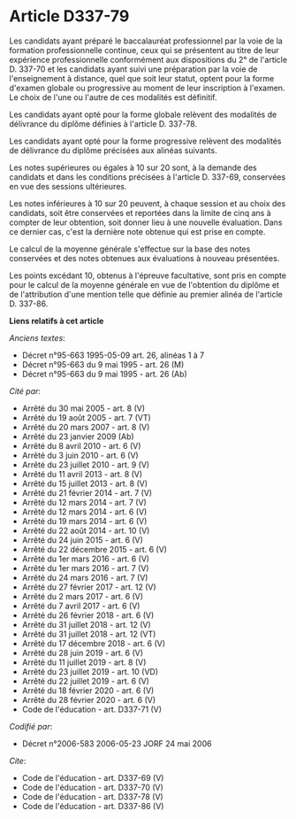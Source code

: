 # Article D337-79

Les candidats ayant préparé le baccalauréat professionnel par la voie de la formation professionnelle continue, ceux qui se
présentent au titre de leur expérience professionnelle conformément aux dispositions du 2° de l'article D. 337-70 et les
candidats ayant suivi une préparation par la voie de l'enseignement à distance, quel que soit leur statut, optent pour la
forme d'examen globale ou progressive au moment de leur inscription à l'examen. Le choix de l'une ou l'autre de ces modalités
est définitif.

Les candidats ayant opté pour la forme globale relèvent des modalités de délivrance du diplôme définies à l'article D.
337-78.

Les candidats ayant opté pour la forme progressive relèvent des modalités de délivrance du diplôme précisées aux alinéas
suivants.

Les notes supérieures ou égales à 10 sur 20 sont, à la demande des candidats et dans les conditions précisées à l'article D.
337-69, conservées en vue des sessions ultérieures.

Les notes inférieures à 10 sur 20 peuvent, à chaque session et au choix des candidats, soit être conservées et reportées dans
la limite de cinq ans à compter de leur obtention, soit donner lieu à une nouvelle évaluation. Dans ce dernier cas, c'est la
dernière note obtenue qui est prise en compte.

Le calcul de la moyenne générale s'effectue sur la base des notes conservées et des notes obtenues aux évaluations à nouveau
présentées.

Les points excédant 10, obtenus à l'épreuve facultative, sont pris en compte pour le calcul de la moyenne générale en vue de
l'obtention du diplôme et de l'attribution d'une mention telle que définie au premier alinéa de l'article D. 337-86.

**Liens relatifs à cet article**

_Anciens textes_:

  - Décret n°95-663 1995-05-09 art. 26, alinéas 1 à 7
  - Décret n°95-663 du 9 mai 1995 - art. 26 (M)
  - Décret n°95-663 du 9 mai 1995 - art. 26 (Ab)

_Cité par_:

  - Arrêté du 30 mai 2005 - art. 8 (V)
  - Arrêté du 19 août 2005 - art. 7 (VT)
  - Arrêté du 20 mars 2007 - art. 8 (V)
  - Arrêté du 23 janvier 2009 (Ab)
  - Arrêté du 8 avril 2010 - art. 6 (V)
  - Arrêté du 3 juin 2010 - art. 6 (V)
  - Arrêté du 23 juillet 2010 - art. 9 (V)
  - Arrêté du 11 avril 2013 - art. 8 (V)
  - Arrêté du 15 juillet 2013 - art. 8 (V)
  - Arrêté du 21 février 2014 - art. 7 (V)
  - Arrêté du 12 mars 2014 - art. 7 (V)
  - Arrêté du 12 mars 2014 - art. 6 (V)
  - Arrêté du 19 mars 2014 - art. 6 (V)
  - Arrêté du 22 août 2014 - art. 10 (V)
  - Arrêté du 24 juin 2015 - art. 6 (V)
  - Arrêté du 22 décembre 2015 - art. 6 (V)
  - Arrêté du 1er mars 2016 - art. 6 (V)
  - Arrêté du 1er mars 2016 - art. 7 (V)
  - Arrêté du 24 mars 2016 - art. 7 (V)
  - Arrêté du 27 février 2017 - art. 12 (V)
  - Arrêté du 2 mars 2017 - art. 6 (V)
  - Arrêté du 7 avril 2017 - art. 6 (V)
  - Arrêté du 26 février 2018 - art. 6 (V)
  - Arrêté du 31 juillet 2018 - art. 12 (V)
  - Arrêté du 31 juillet 2018 - art. 12 (VT)
  - Arrêté du 17 décembre 2018 - art. 6 (V)
  - Arrêté du 28 juin 2019 - art. 6 (V)
  - Arrêté du 11 juillet 2019 - art. 8 (V)
  - Arrêté du 23 juillet 2019 - art. 10 (VD)
  - Arrêté du 22 juillet 2019 - art. 6 (V)
  - Arrêté du 18 février 2020 - art. 6 (V)
  - Arrêté du 28 février 2020 - art. 6 (V)
  - Code de l'éducation - art. D337-71 (V)

_Codifié par_:

  - Décret n°2006-583 2006-05-23 JORF 24 mai 2006

_Cite_:

  - Code de l'éducation - art. D337-69 (V)
  - Code de l'éducation - art. D337-70 (V)
  - Code de l'éducation - art. D337-78 (V)
  - Code de l'éducation - art. D337-86 (V)
